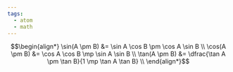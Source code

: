 ```yaml
---
tags:
  - atom
  - math
---
```

$$\begin{align*}
	\sin(A \pm B) &= \sin A \cos B \pm \cos A \sin B \\
	\cos(A \pm B) &= \cos A \cos B \mp \sin A \sin B \\
	\tan(A \pm B) &= \dfrac{\tan A \pm \tan B}{1 \mp \tan A \tan B} \\
\end{align*}$$